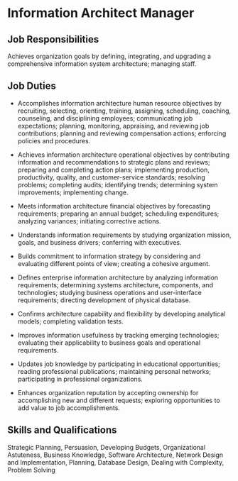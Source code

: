 # Information Architect Manager

## Job Responsibilities

Achieves organization goals by defining, integrating, and upgrading a comprehensive information system architecture; managing staff.

## Job Duties

* Accomplishes information architecture human resource objectives by recruiting, selecting, orienting, training, assigning, scheduling, coaching, counseling, and disciplining employees; communicating job expectations; planning, monitoring, appraising, and reviewing job contributions; planning and reviewing compensation actions; enforcing policies and procedures.

* Achieves information architecture operational objectives by contributing information and recommendations to strategic plans and reviews; preparing and completing action plans; implementing production, productivity, quality, and customer-service standards; resolving problems; completing audits; identifying trends; determining system improvements; implementing change.

* Meets information architecture financial objectives by forecasting requirements; preparing an annual budget; scheduling expenditures; analyzing variances; initiating corrective actions.

* Understands information requirements by studying organization mission, goals, and business drivers; conferring with executives.

* Builds commitment to information strategy by considering and evaluating different points of view; creating a cohesive argument.

* Defines enterprise information architecture by analyzing information requirements; determining systems architecture, components, and technologies; studying business operations and user-interface requirements; directing development of physical database.

* Confirms architecture capability and flexibility by developing analytical models; completing validation tests.

* Improves information usefulness by tracking emerging technologies; evaluating their applicability to business goals and operational requirements.

* Updates job knowledge by participating in educational opportunities; reading professional publications; maintaining personal networks; participating in professional organizations.

* Enhances organization reputation by accepting ownership for accomplishing new and different requests; exploring opportunities to add value to job accomplishments.

## Skills and Qualifications

Strategic Planning, Persuasion, Developing Budgets, Organizational Astuteness, Business Knowledge, Software Architecture, Network Design and Implementation, Planning, Database Design, Dealing with Complexity, Problem Solving

